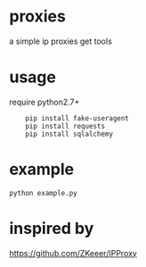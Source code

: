 # proxies
a simple ip proxies get tools

# usage
require python2.7+
```
    pip install fake-useragent
    pip install requests
    pip install sqlalchemy
```

# example
```
python example.py
```

# inspired by
https://github.com/ZKeeer/IPProxy
